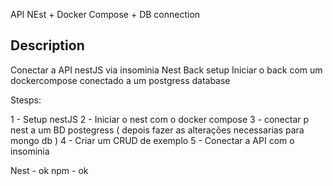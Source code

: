 API NEst + Docker Compose + DB connection

## Description

Conectar a API nestJS via insominia 
Nest Back setup 
Iniciar o back com um dockercompose conectado a um postgress database 

Stesps: 

1 - Setup nestJS
2 - Iniciar o nest com o docker compose 
3 - conectar p nest a um BD postegress ( depois fazer as alterações necessarias para mongo db ) 
4 - Criar um CRUD de exemplo
5 - Conectar a API com o insominia

Nest - ok 
npm - ok 
